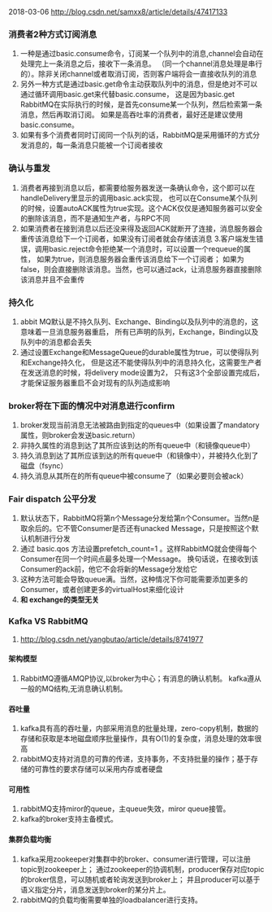 2018-03-06
http://blog.csdn.net/samxx8/article/details/47417133

### 消费者2种方式订阅消息    
1. 一种是通过basic.consume命令，订阅某一个队列中的消息,channel会自动在处理完上一条消息之后，接收下一条消息。
（同一个channel消息处理是串行的）。除非关闭channel或者取消订阅，否则客户端将会一直接收队列的消息
2. 另外一种方式是通过basic.get命令主动获取队列中的消息，但是绝对不可以通过循环调用basic.get来代替basic.consume，
这是因为basic.get RabbitMQ在实际执行的时候，是首先consume某一个队列，然后检索第一条消息，然后再取消订阅。
如果是高吞吐率的消费者，最好还是建议使用basic.consume。
3. 如果有多个消费者同时订阅同一个队列的话，RabbitMQ是采用循环的方式分发消息的，每一条消息只能被一个订阅者接收

### 确认与重发
1. 消费者再接到消息以后，都需要给服务器发送一条确认命令，这个即可以在handleDelivery里显示的调用basic.ack实现，
也可以在Consume某个队列的时候，设置autoACK属性为true实现。这个ACK仅仅是通知服务器可以安全的删除该消息，而不是通知生产者，与RPC不同
2. 如果消费者在接到消息以后还没来得及返回ACK就断开了连接，消息服务器会重传该消息给下一个订阅者，如果没有订阅者就会存储该消息
3.客户端发生错误，调用basic.reject命令拒绝某一个消息时，可以设置一个requeue的属性，
如果为true，则消息服务器会重传该消息给下一个订阅者；
如果为false，则会直接删除该消息。当然，也可以通过ack，让消息服务器直接删除该消息并且不会重传

### 持久化
1. abbit MQ默认是不持久队列、Exchange、Binding以及队列中的消息的，这意味着一旦消息服务器重启，
所有已声明的队列，Exchange，Binding以及队列中的消息都会丢失
2. 通过设置Exchange和MessageQueue的durable属性为true，可以使得队列和Exchange持久化，
但是这还不能使得队列中的消息持久化，这需要生产者在发送消息的时候，将delivery mode设置为2，
只有这3个全部设置完成后，才能保证服务器重启不会对现有的队列造成影响 

### broker将在下面的情况中对消息进行confirm
1. broker发现当前消息无法被路由到指定的queues中（如果设置了mandatory属性，则broker会发送basic.return） 
1. 非持久属性的消息到达了其所应该到达的所有queue中（和镜像queue中） 
1. 持久消息到达了其所应该到达的所有queue中（和镜像中），并被持久化到了磁盘（fsync） 
1. 持久消息从其所在的所有queue中被consume了（如果必要则会被ack）

### Fair dispatch 公平分发
1. 默认状态下，RabbitMQ将第n个Message分发给第n个Consumer。当然n是取余后的。它不管Consumer是否还有unacked Message，只是按照这个默认机制进行分发
2. 通过 basic.qos 方法设置prefetch_count=1 。这样RabbitMQ就会使得每个Consumer在同一个时间点最多处理一个Message。
换句话说，在接收到该Consumer的ack前，他它不会将新的Message分发给它
3. 这种方法可能会导致queue满。当然，这种情况下你可能需要添加更多的Consumer，或者创建更多的virtualHost来细化设计
4. **和 exchange的类型无关**

### Kafka VS RabbitMQ
1. http://blog.csdn.net/yangbutao/article/details/8741977

#### 架构模型
1. RabbitMQ遵循AMQP协议,以broker为中心；有消息的确认机制。 kafka遵从一般的MQ结构,无消息确认机制。


#### 吞吐量
1. kafka具有高的吞吐量，内部采用消息的批量处理，zero-copy机制，数据的存储和获取是本地磁盘顺序批量操作，具有O(1)的复杂度，消息处理的效率很高
2. rabbitMQ支持对消息的可靠的传递，支持事务，不支持批量的操作；基于存储的可靠性的要求存储可以采用内存或者硬盘
#### 可用性
1. rabbitMQ支持miror的queue，主queue失效，miror queue接管。
2. kafka的broker支持主备模式。 
#### 集群负载均衡
1. kafka采用zookeeper对集群中的broker、consumer进行管理，可以注册topic到zookeeper上；
通过zookeeper的协调机制，producer保存对应topic的broker信息，可以随机或者轮询发送到broker上；
并且producer可以基于语义指定分片，消息发送到broker的某分片上。
2. rabbitMQ的负载均衡需要单独的loadbalancer进行支持。
